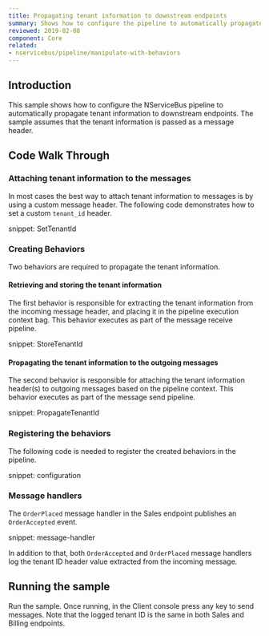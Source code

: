 ```yaml
---
title: Propagating tenant information to downstream endpoints
summary: Shows how to configure the pipeline to automatically propagate tenant information to downstream endpoints
reviewed: 2019-02-08
component: Core
related:
- nservicebus/pipeline/manipulate-with-behaviors
---
```



## Introduction

This sample shows how to configure the NServiceBus pipeline to automatically propagate tenant information to downstream endpoints. The sample assumes that the tenant information is passed as a message header.


## Code Walk Through


### Attaching tenant information to the messages

In most cases the best way to attach tenant information to messages is by using a custom message header. The following code demonstrates how to set a custom `tenant_id` header.

snippet: SetTenantId


### Creating Behaviors

Two behaviors are required to propagate the tenant information.


#### Retrieving and storing the tenant information

The first behavior is responsible for extracting the tenant information from the incoming message header, and placing it in the pipeline execution context bag. This behavior executes as part of the message receive pipeline.

snippet: StoreTenantId


#### Propagating the tenant information to the outgoing messages

The second behavior is responsible for attaching the tenant information header(s) to outgoing messages based on the pipeline context. This behavior executes as part of the message send pipeline.

snippet: PropagateTenantId


### Registering the behaviors

The following code is needed to register the created behaviors in the pipeline.

snippet: configuration


### Message handlers

The `OrderPlaced` message handler in the Sales endpoint publishes an `OrderAccepted` event.

snippet: message-handler

In addition to that, both `OrderAccepted` and `OrderPlaced` message handlers log the tenant ID header value extracted from the incoming message.


## Running the sample

Run the sample. Once running, in the Client console press any key to send messages. Note that the logged tenant ID is the same in both Sales and Billing endpoints.
